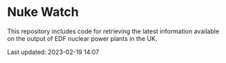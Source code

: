 # Nuke Watch

This repository includes code for retrieving the latest information available on the output of EDF nuclear power plants in the UK.

Last updated: 2023-02-19 14:07